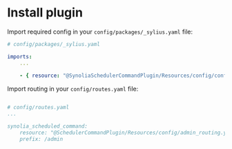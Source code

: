 # Install plugin

Import required config in your `config/packages/_sylius.yaml` file:

```yaml
# config/packages/_sylius.yaml

imports:
    ...
    
    - { resource: "@SynoliaSchedulerCommandPlugin/Resources/config/config.yml" }
```

Import routing in your `config/routes.yaml` file:

```yaml

# config/routes.yaml
...

synolia_scheduled_command:
    resource: "@SchedulerCommandPlugin/Resources/config/admin_routing.yml"
    prefix: /admin
```



